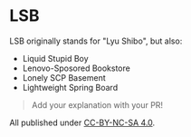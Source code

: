 # LSB

LSB originally stands for "Lyu Shibo", but also:

* Liquid Stupid Boy
* Lenovo-Sposored Bookstore
* Lonely SCP Basement
* Lightweight Spring Board

> Add your explanation with your PR!

All published under [CC-BY-NC-SA 4.0](https://creativecommons.org/licenses/by-nc-sa/4.0/).
